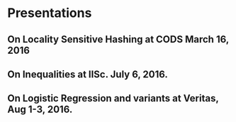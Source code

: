 # Presentations
## On Locality Sensitive Hashing at CODS March 16, 2016
## On Inequalities at IISc. July 6, 2016.
## On Logistic Regression and variants at Veritas, Aug 1-3, 2016.
